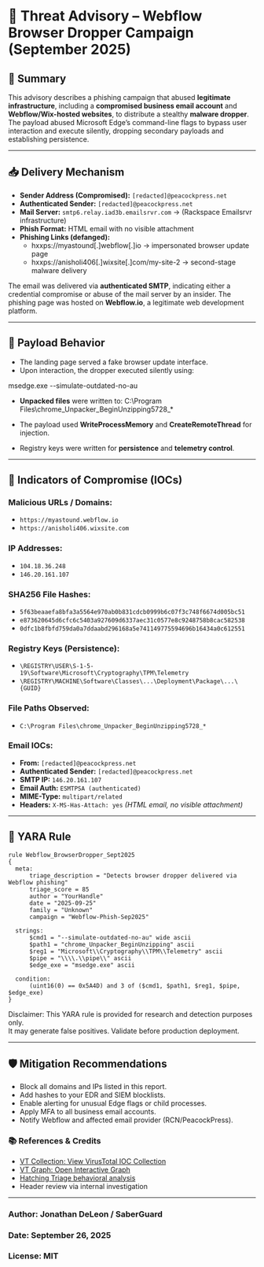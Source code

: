 # 🎯 Threat Advisory – Webflow Browser Dropper Campaign (September 2025)

## 📌 Summary

This advisory describes a phishing campaign that abused **legitimate infrastructure**, including a **compromised business email account** and **Webflow/Wix-hosted websites**,  to distribute a stealthy **malware dropper**. The payload abused Microsoft Edge’s command-line flags to bypass user interaction and execute silently, dropping secondary payloads and establishing persistence.

---

## 📥 Delivery Mechanism

- **Sender Address (Compromised):** `[redacted]@peacockpress.net`
- **Authenticated Sender:** `[redacted]@peacockpress.net`
- **Mail Server:** `smtp6.relay.iad3b.emailsrvr.com` → (Rackspace Emailsrvr infrastructure)  
- **Phish Format:** HTML email with no visible attachment
- **Phishing Links (defanged):**  
    - hxxps://myastound[.]webflow[.]io → impersonated browser update page  
    - hxxps://anisholi406[.]wixsite[.]com/my-site-2 → second-stage malware delivery  

The email was delivered via **authenticated SMTP**, indicating either a credential compromise or abuse of the mail server by an insider. The phishing page was hosted on **Webflow.io**, a legitimate web development platform.

---

## 🔬 Payload Behavior

- The landing page served a fake browser update interface.
- Upon interaction, the dropper executed silently using:

msedge.exe --simulate-outdated-no-au


- **Unpacked files** were written to:
C:\Program Files\chrome_Unpacker_BeginUnzipping5728_*


- The payload used **WriteProcessMemory** and **CreateRemoteThread** for injection.
- Registry keys were written for **persistence** and **telemetry control**.

---

## 📎 Indicators of Compromise (IOCs)

### Malicious URLs / Domains:
- `https://myastound.webflow.io`
- `https://anisholi406.wixsite.com`

### IP Addresses:
- `104.18.36.248`
- `146.20.161.107`

### SHA256 File Hashes:
- `5f63beaaefa8bfa3a5564e970ab0b831cdcb0999b6c07f3c748f6674d005bc51`
- `e873620645d6cfc6c5403a927609d6337aec31c0577e8c9248758b8cac582538`
- `0dfc1b8fbfd759da0a7ddaabd296168a5e741149775594696b16434a0c612551`

### Registry Keys (Persistence):
- `\REGISTRY\USER\S-1-5-19\Software\Microsoft\Cryptography\TPM\Telemetry`
- `\REGISTRY\MACHINE\Software\Classes\...\Deployment\Package\...\{GUID}`

### File Paths Observed:
- `C:\Program Files\chrome_Unpacker_BeginUnzipping5728_*`

### Email IOCs:
- **From:** `[redacted]@peacockpress.net`
- **Authenticated Sender:** `[redacted]@peacockpress.net`
- **SMTP IP:** `146.20.161.107`
- **Email Auth:** `ESMTPSA (authenticated)`
- **MIME-Type:** `multipart/related`
- **Headers:** `X-MS-Has-Attach: yes` *(HTML email, no visible attachment)*

---

## 🧪 YARA Rule

```yara
rule Webflow_BrowserDropper_Sept2025
{
  meta:
      triage_description = "Detects browser dropper delivered via Webflow phishing"
      triage_score = 85
      author = "YourHandle"
      date = "2025-09-25"
      family = "Unknown"
      campaign = "Webflow-Phish-Sep2025"

  strings:
      $cmd1 = "--simulate-outdated-no-au" wide ascii
      $path1 = "chrome_Unpacker_BeginUnzipping" ascii
      $reg1 = "Microsoft\\Cryptography\\TPM\\Telemetry" ascii
      $pipe = "\\\\.\\pipe\\" ascii
      $edge_exe = "msedge.exe" ascii

  condition:
      (uint16(0) == 0x5A4D) and 3 of ($cmd1, $path1, $reg1, $pipe, $edge_exe)
}
```
Disclaimer: This YARA rule is provided for research and detection purposes only.  
It may generate false positives. Validate before production deployment.  

---

## 🛡️ Mitigation Recommendations

- Block all domains and IPs listed in this report.
- Add hashes to your EDR and SIEM blocklists.
- Enable alerting for unusual Edge flags or child processes.
- Apply MFA to all business email accounts.
- Notify Webflow and affected email provider (RCN/PeacockPress).

### 📚 References & Credits

- [VT Collection: View VirusTotal IOC Collection](https://www.virustotal.com/gui/collection/e60373b16c25114cbc01c6f0b034d0cbfa8bf8f01c939d87ff13f3d1d6d73a39/summary)
- [VT Graph: Open Interactive Graph](https://www.virustotal.com/graph/g7e3be92915be41928f5853199de88cea157337c3bb9a43199777bf47170a35c4)
- [Hatching Triage behavioral analysis](https://tria.ge/250924-pnn3xsxwes)
- Header review via internal investigation

---

### **Author: Jonathan DeLeon / SaberGuard**
### **Date: September 26, 2025**
### **License: MIT**
